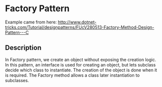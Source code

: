 ﻿# Factory Pattern

Example came from here: http://www.dotnet-tricks.com/Tutorial/designpatterns/FUcV280513-Factory-Method-Design-Pattern---C

## Description

In Factory pattern, we create an object without exposing the creation logic. In this pattern, an interface is used for creating an object, but lets subclass decide which class to instantiate. 
The creation of the object is done when it is required. The Factory method allows a class later instantiation to subclasses.